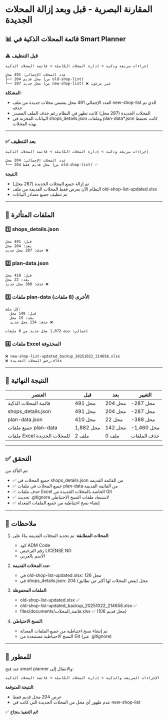 # المقارنة البصرية - قبل وبعد إزالة المحلات الجديدة

## 📊 قائمة المحلات الذكية في Smart Planner

### ⚠️ قبل التنظيف

```
إجراءات سريعة وذكية > إدارة المحلات الكاملة > قائمة المحلات الذكية

عدد المحلات الإجمالي: 491 محل
├── 204 محل قديم (من old-shop-list)
└── 287 محل جديد (من new-shop-list) ❌ غير مرغوب
```

**المشكلة**: 
- العدد الإجمالي 491 محل يتضمن محلات جديدة من ملف new-shop-list الذي تم حذفه
- المحلات الجديدة (287 محل) كانت تظهر في النظام رغم حذف الملف المصدر
- البيانات المخزنة في shops_details.json وملفات plan-data*.json كانت تحتفظ بهذه المحلات

---

### ✅ بعد التنظيف

```
إجراءات سريعة وذكية > إدارة المحلات الكاملة > قائمة المحلات الذكية

عدد المحلات الإجمالي: 204 محل
└── 204 محل قديم فقط (من old-shop-list) ✅
```

**النتيجة**:
- تم إزالة جميع المحلات الجديدة (287 محل)
- النظام الآن يعرض فقط المحلات القديمة من ملف old-shop-list-updated.xlsx
- تم تنظيف جميع مصادر البيانات

---

## 📁 الملفات المتأثرة

### 1️⃣ shops_details.json
```
قبل: 491 محل
بعد: 204 محل
حذف: 287 محل جديد ❌
```

### 2️⃣ plan-data.json
```
قبل: 410 محل
بعد: 22 محل
حذف: 388 محل جديد ❌
```

### 3️⃣ ملفات plan-data الأخرى (8 ملفات)
```
كل ملف:
  قبل: 149 محل
  بعد: 15 محل
  حذف: 134 محل جديد ❌

إجمالي: حذف 1,072 محل جديد من 8 ملفات
```

### 4️⃣ ملفات Excel المحذوفة
```
❌ new-shop-list-updated_backup_20251022_214658.xlsx
❌ رخص المحلات الجديدة.xlsx
```

---

## 🎯 النتيجة النهائية

| العنصر | قبل | بعد | التغيير |
|--------|-----|-----|---------|
| قائمة المحلات الذكية | 491 محل | 204 محل | -287 محل |
| shops_details.json | 491 محل | 204 محل | -287 محل |
| plan-data.json | 410 محل | 22 محل | -388 محل |
| جميع ملفات plan-data | 1,882 محل | 142 محل | -1,460 محل |
| ملفات Excel للمحلات الجديدة | 2 ملف | 0 ملف | حذف الملفات |

---

## ✅ التحقق

تم التأكد من:
- ✅ جميع المحلات في shops_details.json من القائمة القديمة
- ✅ جميع المحلات في ملفات plan-data من القائمة القديمة
- ✅ حذف ملفات Excel الخاصة بالمحلات الجديدة من Git
- ✅ تحديث .gitignore لاستبعاد ملفات النسخ الاحتياطي
- ✅ إنشاء نسخ احتياطية من جميع الملفات المعدلة

---

## 📝 ملاحظات

1. **المحلات المطابقة**: تم تحديد المحلات القديمة بناءً على:
   - كود ADM Code
   - رقم الترخيص LICENSE NO
   - الاسم بالعربي

2. **عدد المحلات القديمة**: 
   - في old-shop-list-updated.xlsx: 126 محل
   - في shops_details.json: 204 محل (بعض المحلات لها أكثر من تطابق)

3. **الملفات المحفوظة**:
   - old-shop-list-updated.xlsx ✅
   - old-shop-list-updated_backup_20251022_214658.xlsx ✅
   - files/documents/قائمة_المحلات.xlsx ✅ (106 محل قديم)

4. **النسخ الاحتياطي**:
   - تم إنشاء نسخ احتياطية من جميع الملفات المعدلة
   - النسخ الاحتياطية مستبعدة من Git (عبر .gitignore)

---

## 🚀 للمطور

عند فتح smart planner والانتقال إلى:
```
الإجراءات السريعة والذكية > إدارة المحلات الكاملة > قائمة المحلات الذكية
```

**النتيجة المتوقعة**:
- عرض 204 محل قديم فقط
- عدم ظهور أي محل من المحلات الجديدة التي كانت في new-shop-list

✅ **تم التنفيذ بنجاح!**
